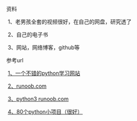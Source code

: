 资料

​       1、老男孩全套的视频很好，在自己的网盘，研究透了

​       2、自己的电子书

​       3、网站，网络博客，github等

参考url

​            [1、一个不错的python学习网站](http://py3study.com/Article/part/type_id/1.html)

​            [2、runoob.com](https://www.runoob.com/python/python-func-range.html)

​            [3、python3 runoob.com](https://www.runoob.com/python3/python3-install.html)

​           [4、80个python小项目（很好）](https://www.shiyanlou.com/questions/102676/?utm_source=baidu&utm_medium=cpc&utm_campaign=python&utm_term=keywords)

​         

​      

